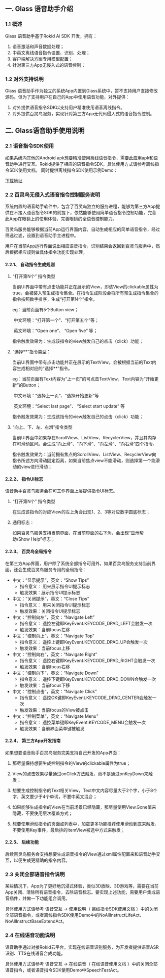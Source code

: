 
## 一. Glass 语音助手介绍

### 1.1 概述
Glass 语音助手基于Rokid Ai SDK 开发，拥有：
1. 语音激活和声音数据处理；
2. 中英文离线语音指令设置、识别、处理；
3. 客户端解决方案专用模型配置；
4. 针对第三方App无侵入式的语音控制；

### 1.2 对外支持说明
Glass 语音助手作为独立的系统App内置到Glass系统中，暂不支持用户直接修改源码。但为了支持用户在自己的App中使用语音功能，对外提供：
1. 对外提供语音指令SDK以支持用户精准使用语音离线指令。
2. 对外提供百灵鸟服务，实现针对第三方App无代码侵入式的语音指令控制。



## 二. Glass语音助手使用说明

### 2.1 语音指令SDK使用
如果系统内其他的Android apk想要精准使用离线语音指令，需要此应用apk和语音助手进行交互。Rokid提供了相应的语音指令SDK，具体使用方式请参考离线指令SDK使用文档。
同时提供离线指令SDK使用示例Demo：

[下载地址](https://static.rokidcdn.com/sdk/sdk_apg_voiceInstruct_demo-20377c9.zip)

### 2.2 百灵鸟无侵入式语音指令控制服务说明
系统内置的语音助手软件中，包含了百灵鸟独立的服务进程，能够为第三方App提供在不接入语音指令SDK的前提下，依然能够使用简单语音指令控制功能，完善此App在眼镜上的使用体验，完善眼镜的全语音控制能力。

百灵鸟服务能够根据当前App运行界面内容，自动生成相应的简单语音指令，经过筛选过滤，设置到语音助手主进程中。

用户在当前App运行界面说出相应语音指令，识别结果会返回到百灵鸟服务中，然后根据相应规则做具体指令功能实现处理。

#### 2.2.1、 自动指令生成规则
1. “打开第N个” 指令类型

   当前UI界面中带有点击功能并正在展示的View，即该View的clickable属性为true，会被装入预生成指令集合。在指令生成阶段会将所有预生成指令集合的指令按照数字排序，生成“打开第N个”指令。

   eg：当前页面有5个Button view；

   ​        中文环境：“打开第一个”、“打开第五个”等；

   ​        英文环境：“Open one”、 “Open five” 等；

   指令触发效果为：生成该指令的view触发自己的点击（click）功能；

2. “选择**”指令类型：

   当前UI界面中带有点击功能并正在展示的TextView，会被根据当前的Text内容生成相对应的“选择**”指令。

   eg：当前页面有Text内容为“上一页”的可点击TextView，Text内容为“开始更新”的Button；

   ​        中文环境：“选择上一页”、“选择开始更新”等

   ​        英文环境：“Select last page”、 “Select start update” 等

   指令触发效果为：生成该指令的view触发自己的点击（click）功能；

3. “向上、下、左、右滑”指令类型

   当前UI界面中如果存在ScrollView、ListView、RecyclerView，并且其内存在可滑动区间。会生成“向上滑”、“向下滑”、“向左滑”、“向右滑”四个指令。

   指令触发效果为：当前拥有焦点的ScrollView、ListView、RecyclerView向指令所述方向滑动固定距离，如果当前焦点view不能滑动，则选择第一个能滑动的view进行滑动；

   

#### 2.2.2、 指令UI标志
语音助手百灵鸟服务会在可工作界面上层提供指令UI标志。

1. “打开第N个” 指令类型

   在生成该指令的对应View的左上角会出现1、2、3等对应数字圆底标志；

2. 通用标志：

   如果百灵鸟服务支持当前界面，在当前界面的右下角，会出现“显示帮助/Show Help”标志；

#### 2.2.3、 百灵鸟全局指令
在第三方App界面，用户除了系统全部指令可用外，如果百灵鸟服务支持当前界面，还会生成百灵鸟服务专用的全局指令：
* 中文：“显示提示”，英文：“Show Tips” 
  * 指令意义： 用来展示指令UI提示标志
  * 触发效果：展示指令UI提示标志
* 中文：“关闭提示”，英文：“Close Tips” 
  * 指令意义： 用来关闭指令UI提示标志
  * 触发效果：关闭指令UI提示标志
* 中文：“控制向左”，英文：“Navigate Left” 
  * 指令意义： 遥控左键即KeyEvent.KEYCODE_DPAD_LEFT会触发一次
  * 触发效果：当前focus左移
* 中文：“控制向上”，英文：“Navigate Top” 
  * 指令意义： 遥控上键即KeyEvent.KEYCODE_DPAD_UP会触发一次
  * 触发效果：当前focus上移
* 中文：“控制向右”，英文：“Navigate Right” 
  * 指令意义： 遥控右键即KeyEvent.KEYCODE_DPAD_RIGHT会触发一次
  * 触发效果：当前focus右移
* 中文：“控制向下”，英文：“Navigate Down” 
  * 指令意义： 遥控下键即KeyEvent.KEYCODE_DPAD_DOWN会触发一次
  * 触发效果：当前focus下移
* 中文：“控制点击”，英文：“Navigate Click” 
  * 指令意义： 遥控OK键即KeyEvent.KEYCODE_DPAD_CENTER会触发一次
  * 触发效果：当前focus的View被点击
* 中文：“控制菜单”，英文：“Navigate Menu” 
  * 指令意义： 遥控菜单键即KeyEvent.KEYCODE_MENU会触发一次
  * 触发效果：当前界面菜单键被触发



#### 2.2.4、 第三方App开发指南

如果想要语音助手百灵鸟服务完美支持自己开发的App界面：

1. 那尽量保持想要生成控制指令的View的clickable属性为true；

2. View的点击效果尽量通过onClick方法触发，而不是通过onKeyDown来触发；

3. 想要生成控制指令的Text相关View，Text中文内容尽量大于2个字，小于8个字，英文要少于4个单词，不要中英文混合；

4. 如果能够生成指令的View在当前场景已经隐藏，那尽量使用View.Gone值来隐藏，不要使用层次覆盖方式；

5. 想要使用滑动指令的页面或列表中，加载更多功能推荐使用滑动到底来触发，不要使用Key事件，最后排的ItemView被选中方式来触发；

#### 2.2.5、 后续功能

后续百灵鸟服务会支持想要生成语音指令的View通过xml属性配置来和语音助手交互，以便生成更精确的指令内容。

### 2.3 关闭全部语音指令说明

某些情况下，App为了更好地沉浸式体验，类似3D放映、3D游戏等，需要在当前App关闭、清除所有语音指令，去除语音标志。要实现上述功能，需要用户集成语音插件，并做一下功能组合调用。

具体使用方式请参考 语音交互 -> 使用说明（ 离线指令SDK使用文档 ）中的关闭全部语音指令，或者离线指令SDK使用Demo中的NoAllInstructLifeAct、NoAllInstructBaseExtendAct。

### 2.4 在线语音功能说明

语音助手通过对接Rokid云平台，实现在线语音识别服务，为开发者提供语音ASR识别、TTS在线语音合成功能。

具体使用方式请参考 语音交互 -> 在线语音（ 在线语音使用文档 ）中的关闭全部语音指令，或者语音指令SDK使用Demo中SpeechTestAct。
